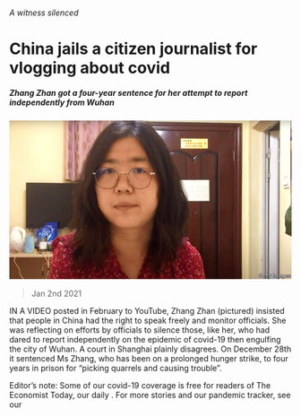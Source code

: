 ###### A witness silenced

# China jails a citizen journalist for vlogging about covid 

##### Zhang Zhan got a four-year sentence for her attempt to report independently from Wuhan 

![image](images/20210102_CNP003_0.jpg) 

> Jan 2nd 2021 


IN A VIDEO posted in February to YouTube, Zhang Zhan (pictured) insisted that people in China had the right to speak freely and monitor officials. She was reflecting on efforts by officials to silence those, like her, who had dared to report independently on the epidemic of covid-19 then engulfing the city of Wuhan. A court in Shanghai plainly disagrees. On December 28th it sentenced Ms Zhang, who has been on a prolonged hunger strike, to four years in prison for “picking quarrels and causing trouble”.


Editor’s note: Some of our covid-19 coverage is free for readers of The Economist Today, our daily . For more stories and our pandemic tracker, see our 

